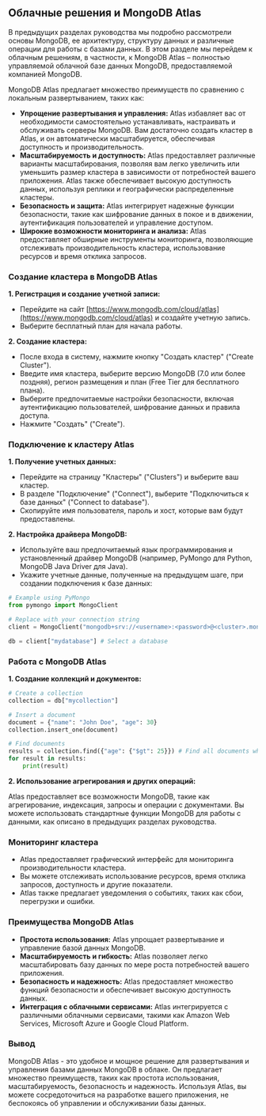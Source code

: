 ## Облачные решения и MongoDB Atlas

В предыдущих разделах руководства мы подробно рассмотрели основы MongoDB, ее архитектуру, структуру данных и различные операции для работы с базами данных. В этом разделе мы перейдем к облачным решениям, в частности, к MongoDB Atlas – полностью управляемой облачной базе данных MongoDB, предоставляемой компанией MongoDB. 

MongoDB Atlas предлагает множество преимуществ по сравнению с локальным развертыванием, таких как:

* **Упрощение развертывания и управления:** Atlas избавляет вас от необходимости самостоятельно устанавливать, настраивать и обслуживать серверы MongoDB. Вам достаточно создать кластер в Atlas, и он автоматически масштабируется, обеспечивая доступность и производительность.
* **Масштабируемость и доступность:** Atlas предоставляет различные варианты масштабирования, позволяя вам легко увеличить или уменьшить размер кластера в зависимости от потребностей вашего приложения. Atlas также обеспечивает высокую доступность данных, используя реплики и географически распределенные кластеры.
* **Безопасность и защита:** Atlas интегрирует надежные функции безопасности, такие как шифрование данных в покое и в движении, аутентификация пользователей и управление доступом. 
* **Широкие возможности мониторинга и анализа:** Atlas предоставляет обширные инструменты мониторинга, позволяющие отслеживать производительность кластера, использование ресурсов и время отклика запросов. 

### Создание кластера в MongoDB Atlas

**1. Регистрация и создание учетной записи:**

* Перейдите на сайт [https://www.mongodb.com/cloud/atlas](https://www.mongodb.com/cloud/atlas) и создайте учетную запись.
* Выберите бесплатный план для начала работы.

**2. Создание кластера:**

* После входа в систему, нажмите кнопку "Создать кластер" ("Create Cluster").
* Введите имя кластера, выберите версию MongoDB (7.0 или более поздняя), регион размещения и план (Free Tier для бесплатного плана).
* Выберите предпочитаемые настройки безопасности, включая аутентификацию пользователей, шифрование данных и правила доступа.
* Нажмите "Создать" ("Create").

### Подключение к кластеру Atlas

**1. Получение учетных данных:**

* Перейдите на страницу "Кластеры" ("Clusters") и выберите ваш кластер.
* В разделе "Подключение" ("Connect"), выберите "Подключиться к базе данных" ("Connect to database").
* Скопируйте имя пользователя, пароль и хост, которые вам будут предоставлены.

**2. Настройка драйвера MongoDB:**

* Используйте ваш предпочитаемый язык программирования и установленный драйвер MongoDB (например, PyMongo для Python, MongoDB Java Driver для Java).
* Укажите учетные данные, полученные на предыдущем шаге, при создании подключения к базе данных:
```python
# Example using PyMongo
from pymongo import MongoClient

# Replace with your connection string
client = MongoClient("mongodb+srv://<username>:<password>@<cluster>.mongodb.net/<database>?retryWrites=true&w=majority")

db = client["mydatabase"] # Select a database
```

### Работа с MongoDB Atlas

**1. Создание коллекций и документов:**

```python
# Create a collection
collection = db["mycollection"]

# Insert a document
document = {"name": "John Doe", "age": 30}
collection.insert_one(document)

# Find documents
results = collection.find({"age": {"$gt": 25}}) # Find all documents where age is greater than 25
for result in results:
    print(result)
```

**2. Использование агрегирования и других операций:**

Atlas предоставляет все возможности MongoDB, такие как агрегирование, индексация, запросы и операции с документами. Вы можете использовать стандартные функции MongoDB для работы с данными, как описано в предыдущих разделах руководства.

### Мониторинг кластера

* Atlas предоставляет графический интерфейс для мониторинга производительности кластера.
* Вы можете отслеживать использование ресурсов, время отклика запросов, доступность и другие показатели.
* Atlas также предлагает уведомления о событиях, таких как сбои, перегрузки и ошибки.

### Преимущества MongoDB Atlas

* **Простота использования:** Atlas упрощает развертывание и управление базой данных MongoDB.
* **Масштабируемость и гибкость:** Atlas позволяет легко масштабировать базу данных по мере роста потребностей вашего приложения.
* **Безопасность и надежность:** Atlas предоставляет множество функций безопасности и обеспечивает высокую доступность данных.
* **Интеграция с облачными сервисами:** Atlas интегрируется с различными облачными сервисами, такими как Amazon Web Services, Microsoft Azure и Google Cloud Platform.

### Вывод

MongoDB Atlas - это удобное и мощное решение для развертывания и управления базами данных MongoDB в облаке. Он предлагает множество преимуществ, таких как простота использования, масштабируемость, безопасность и надежность. Используя Atlas, вы можете сосредоточиться на разработке вашего приложения, не беспокоясь об управлении и обслуживании базы данных.
